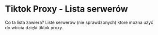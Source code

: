 # Tiktok Proxy - Lista serwerów 
Co ta lista zawiera? Liste serwerów (nie sprawdzonych) ktore mozna użyć do wbicia dzięki tiktok proxy.
